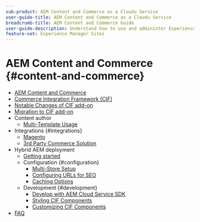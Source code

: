 ```yaml
---
sub-product: AEM Content and Commerce as a Cloudu Service
user-guide-title: AEM Content and Commerce as a Cloudu Service
breadcrumb-title: AEM Content and Commerce Guide
user-guide-description: Understand how to use and administer Experience Manager Content and Commerce as a Cloud Service.
feature-set: Experience Manager Sites
---
```


# AEM Content and Commerce {#content-and-commerce}

+ [AEM Content and Commerce](/help/commerce-cloud/home.md)
+ [Commerce Integration Framework (CIF)](cif.md)
+ [Notable Changes of CIF add-on](changes.md)
+ [Migration to CIF add-on](migration.md)
+ Content author
  + [Multi-Template Usage](configuring/multi-template-usage.md)
+ Integrations {#integrations}
  + [Magento](architecture/magento.md)
  + [3rd Party Commerce Solution](architecture/third-party.md)
+ Hybrid AEM deployment
  + [Getting started](getting-started.md)
  + Configuration {#configuration}
    + [Multi-Store Setup](configuring/multi-store-setup.md)
    + [Configuring URLs for SEO](configuring/advanced-url-configuration.md)
    + [Caching Options](configuring/caching.md)
  + Development {#development}
    + [Develop with AEM Cloud Service SDK](develop.md)
    + [Styling CIF Components](customizing/style-cif-component.md)
    + [Customizing CIF Components](customizing/customize-cif-components.md)
+ [FAQ](faq.md)
